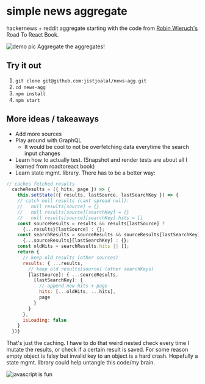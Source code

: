 # simple news aggregate
hackernews + reddit aggregate starting with the code from
[Robin Wieruch's](https://www.robinwieruch.de/) Road To React Book.

![demo pic](https://i.gyazo.com/89e06488d91d06b9e683eb31c08dde86.png)
Aggregate the aggregates!

## Try it out
1. `git clone git@github.com:jistjoalal/news-agg.git`
2. `cd news-agg`
3. `npm install`
4. `npm start`

## More ideas / takeaways
- Add more sources
- Play around with GraphQL
  - It would be cool to not be overfetching data everytime the search input changes
- Learn how to actually test. (Snapshot and render tests are about all I learned from roadtoreact book)
- Learn state mgmt. library. There has to be a better way:

```js
// caches fetched results
  cacheResults = ({ hits, page }) => {
    this.setState(({ results, lastSource, lastSearchKey }) => {
    // catch null results (cant spread null):
    //   null results[source] = {}
    //   null results[source][searchKey] = {}
    //   null results[source][searchKey].hits = []
    const sourceResults = results && results[lastSource] ?
      {...results}[lastSource] : {};
    const searchResults = sourceResults && sourceResults[lastSearchKey] ?
      {...sourceResults}[lastSearchKey] : {};
    const oldHits = searchResults.hits || [];
    return {
      // keep old results (other sources)
      results: { ...results,
        // keep old results[source] (other searchKeys)
        [lastSource]: { ...sourceResults,
          [lastSearchKey]: {
            // append new hits + page
            hits: [...oldHits, ...hits],
            page
          }
        }
      },
      isLoading: false
    }
  })}
```
That's just the caching. I have to do that weird nested check every time I
mutate the results, or check if a certain result is saved. For some reason
empty object is falsy but invalid key to an object is a hard crash. Hopefully
a state mgmt. library could help untangle this code/my brain.

![javascript is fun](https://i.gyazo.com/863cc9fba6ffb5c1c3004b756e190b09.png)